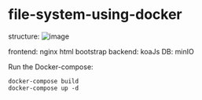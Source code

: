 # file-system-using-docker
structure:
![image](https://github.com/benson-tseng/file-system-using-docker/assets/57851966/367b1064-2f39-4110-bd87-4abbed7113b9)

frontend: nginx html bootstrap
backend: koaJs
DB: minIO

Run the Docker-compose:
```
docker-compose build
docker-compose up -d
```
